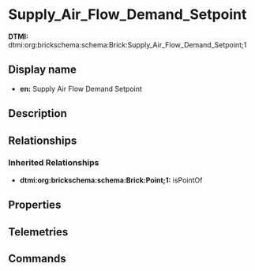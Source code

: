 # Supply_Air_Flow_Demand_Setpoint
**DTMI:** dtmi:org:brickschema:schema:Brick:Supply_Air_Flow_Demand_Setpoint;1
## Display name
- **en:** Supply Air Flow Demand Setpoint
## Description
## Relationships
### Inherited Relationships
* **dtmi:org:brickschema:schema:Brick:Point;1:** isPointOf
## Properties
## Telemetries
## Commands

